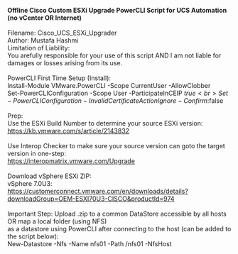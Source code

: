 <b>Offline Cisco Custom ESXi Upgrade PowerCLI Script for UCS Automation (no vCenter OR Internet)<br></b>
<br>
Filename: Cisco_UCS_ESXi_Upgrader<br>
Author: Mustafa Hashmi<br>
Limitation of Liability: <br>
You arefully responsible for your use of this script AND I am not liable for damages or losses arising from its use.<br>
<br>
PowerCLI First Time Setup (Install):<br>
Install-Module VMware.PowerCLI -Scope CurrentUser -AllowClobber<br>
Set-PowerCLIConfiguration -Scope User -ParticipateInCEIP $true<br>
Set-PowerCLIConfiguration -InvalidCertificateAction Ignore -Confirm:$false<br>
<br>
Prep:<br>
Use the ESXi Build Number to determine your source ESXi version:<br>
https://kb.vmware.com/s/article/2143832<br>
<br>
Use Interop Checker to make sure your source version can goto the target version in one-step:<br>
https://interopmatrix.vmware.com/Upgrade<br>
<br>
Download vSphere ESXi ZIP:<br>
vSphere 7.0U3: https://customerconnect.vmware.com/en/downloads/details?downloadGroup=OEM-ESXI70U3-CISCO&productId=974<br>
<br>
Important Step: Upload .zip to a common DataStore accessible by all hosts OR map a local folder (using NFS) <br>
as a datastore using PowerCLI after connecting to the host (can be added to the script below):<br>
New-Datastore -Nfs -Name nfs01 -Path /nfs01 -NfsHost <IP of PC running NFS><br>
